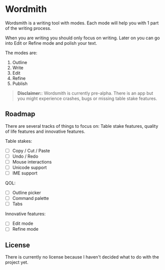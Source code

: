 # Wordmith

Wordsmith is a writing tool with modes. Each mode
will help you with 1 part of the writing process.

When you are writing you should only focus on writing. Later on you can go into Edit or Refine mode and polish your text.

The modes are:

1. Outline
2. Write
3. Edit
4. Refine
5. Publish

> **Disclaimer:**: Wordsmith is currently pre-alpha. There is an app but you might experience crashes, bugs or missing table stake features.

## Roadmap

There are several tracks of things to focus on: Table stake features, quality of life features and innovative features.

Table stakes:
- [ ] Copy / Cut / Paste
- [ ] Undo / Redo
- [ ] Mouse interactions
- [ ] Unicode support
- [ ] IME support

QOL:
- [ ] Outline picker
- [ ] Command palette
- [ ] Tabs

Innovative features:
- [ ] Edit mode
- [ ] Refine mode 

## License

There is currently no license because I haven't decided what to do with the project yet.
